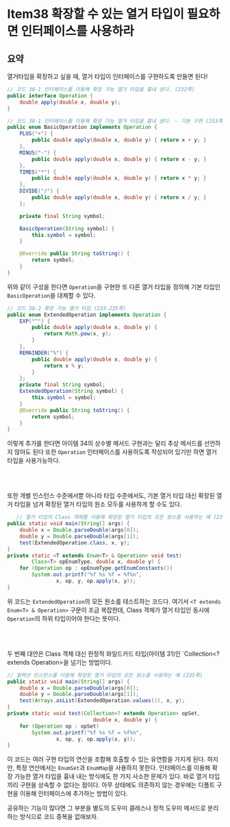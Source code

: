 # Item38 확장할 수 있는 열거 타입이 필요하면 인터페이스를 사용하라

## 요약
열거타입을 확장하고 싶을 때, 열거 타입이 인터페이스를 구현하도록 만들면 된다!

```java
// 코드 38-1 인터페이스를 이용해 확장 가능 열거 타입을 흉내 냈다. (232쪽)
public interface Operation {
    double apply(double x, double y);
}

// 코드 38-1 인터페이스를 이용해 확장 가능 열거 타입을 흉내 냈다. - 기본 구현 (233쪽)
public enum BasicOperation implements Operation {
    PLUS("+") {
        public double apply(double x, double y) { return x + y; }
    },
    MINUS("-") {
        public double apply(double x, double y) { return x - y; }
    },
    TIMES("*") {
        public double apply(double x, double y) { return x * y; }
    },
    DIVIDE("/") {
        public double apply(double x, double y) { return x / y; }
    };

    private final String symbol;

    BasicOperation(String symbol) {
        this.symbol = symbol;
    }

    @Override public String toString() {
        return symbol;
    }
}
```

위와 같이 구성을 한다면 `Operation`을 구현한 또 다른 열거 타입을 정의해 기본 타입인 `BasicOperation`을 대체할 수 있다.

```java
// 코드 38-2 확장 가능 열거 타입 (233-235쪽)
public enum ExtendedOperation implements Operation {
    EXP("^") {
        public double apply(double x, double y) {
            return Math.pow(x, y);
        }
    },
    REMAINDER("%") {
        public double apply(double x, double y) {
            return x % y;
        }
    };
    private final String symbol;
    ExtendedOperation(String symbol) {
        this.symbol = symbol;
    }
    @Override public String toString() {
        return symbol;
    }
}
```

이렇게 추가를 한다면 아이템 34의 상수별 메서드 구현과는 달리 추상 메서드를 선언하지 않아도 된다 또한 `Operation` 인터페이스를 사용하도록 작성되어 있기만 하면 열거 타입을 사용가능하다.


<br>
<br>

또한 개별 인스턴스 수준에서뿐 아니라 타입 수준에서도, 기본 열거 타입 대신 확장된 열거 타입을 넘겨 확장된 열거 타입의 원소 모두를 사용하게 할 수도 있다.
```java
   // 열거 타입의 Class 객체를 이용해 확장된 열거 타입의 모든 원소를 사용하는 예 (234쪽)
public static void main(String[] args) {
    double x = Double.parseDouble(args[0]);
    double y = Double.parseDouble(args[1]);
    test(ExtendedOperation.class, x, y);
}
private static <T extends Enum<T> & Operation> void test(
        Class<T> opEnumType, double x, double y) {
    for (Operation op : opEnumType.getEnumConstants())
        System.out.printf("%f %s %f = %f%n",
                x, op, y, op.apply(x, y));
}
```
위 코드는 `ExtendedOperation`의 모든 원소를 테스트하는 코드다. 여기서 `<T extends Enum<T> & Operation>` 구문이 조금 복잡한데, Class 객체가 열거 타입인 동시에 `Operation`의 하위 타입이어야 한다는 뜻이다.

<br>
<br>

두 번째 대안은 Class 객체 대신 한정적 와일드카드 타입(아이템 31)인 `Collection<? extends Operation>을 넘기는 방법이다.
```java
// 컬렉션 인스턴스를 이용해 확장된 열거 타입의 모든 원소를 사용하는 예 (235쪽)
public static void main(String[] args) {
    double x = Double.parseDouble(args[0]);
    double y = Double.parseDouble(args[1]);
    test(Arrays.asList(ExtendedOperation.values()), x, y);
}
private static void test(Collection<? extends Operation> opSet,
                            double x, double y) {
    for (Operation op : opSet)
        System.out.printf("%f %s %f = %f%n",
                x, op, y, op.apply(x, y));
}
```
이 코드는 여러 구현 타입의 연산을 조합해 호출할 수 있는 유연함을 가지게 된다. 하지만, 특정 연산에서는 `EnumSet`과 `EnumMap`을 사용하지 못한다. 인터페이스를 이용해 확장 가능한 열거 타입을 흉내 내는 방식에도 한 가지 사소한 문제가 있다. 바로 열거 타입끼리 구현을 상속할 수 없다는 점이다.
아무 상태에도 의존하지 않는 경우에는 디폴트 구현을 이용해 인터페이스에 추가하는 방법이 있다.

공유하는 기능이 많다면 그 부분을 별도의 도우미 클래스나 정적 도우미 메서드로 분리하는 방식으로 코드 중복을 없애보자.